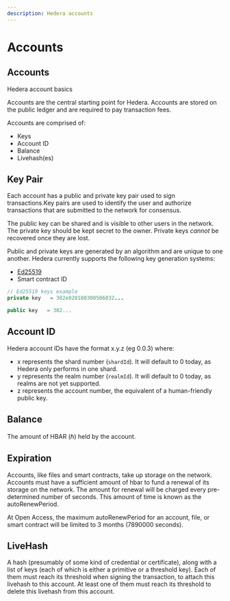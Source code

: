```yaml
---
description: Hedera accounts
---
```


# Accounts

## Accounts

Hedera account basics

Accounts are the central starting point for Hedera. Accounts are stored on the public ledger and are required to pay transaction fees.

Accounts are comprised of:

* Keys
* Account ID
* Balance
* Livehash\(es\)

## Key Pair

Each account has a public and private key pair used to sign transactions.Key pairs are used to identify the user and authorize transactions that are submitted to the network for consensus.

The public key can be shared and is visible to other users in the network. The private key should be kept secret to the owner. Private keys _cannot_ be recovered once they are lost.

Public and private keys are generated by an algorithm and are unique to one another. Hedera currently supports the following key generation systems:

* [Ed25519](https://ed25519.cr.yp.to/index.html)
* Smart contract ID

```java
// Ed25519 keys example
private key   = 302e020100300506032...

public key   = 302...
```

## Account ID

Hedera account IDs have the format x.y.z \(eg 0.0.3\) where:

* x represents the shard number \(`shardId`\). It will default to 0 today, as Hedera only performs in one shard.
* y represents the realm number \(`realmId`\). It will default to 0 today, as realms are not yet supported.
* z represents the account number, the equivalent of a human-friendly public key.

## Balance

The amount of HBAR \(ℏ\) held by the account.

## Expiration

Accounts, like files and smart contracts, take up storage on the network. Accounts must have a sufficient amount of hbar to fund a renewal of its storage on the network. The amount for renewal will be charged every pre-determined number of seconds. This amount of time is known as the autoRenewPeriod.

At Open Access, the maximum autoRenewPeriod for an account, file, or smart contract will be limited to 3 months \(7890000 seconds\).

## LiveHash

A hash \(presumably of some kind of credential or certificate\), along with a list of keys \(each of which is either a primitive or a threshold key\). Each of them must reach its threshold when signing the transaction, to attach this livehash to this account. At least one of them must reach its threshold to delete this livehash from this account.

